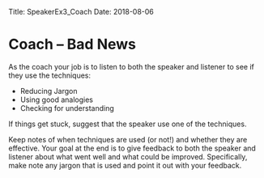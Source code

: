 Title: SpeakerEx3_Coach
Date: 2018-08-06

# Coach – Bad News
As the coach your job is to listen to both the speaker and listener to see if they use the techniques:

- Reducing Jargon
- Using good analogies
- Checking for understanding

If things get stuck, suggest that the speaker use one of the techniques.  

Keep notes of when techniques are used (or not!) and whether they are effective.  Your goal at the end is to give feedback to both the speaker and listener about what went well and what could be improved. Specifically, make note any jargon that is used and point it out with your feedback.
